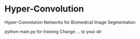 # Hyper-Convolution
Hyper-Convolution Networks for Biomedical Image Segmentation

python main.py for training
Change ... to your dir

